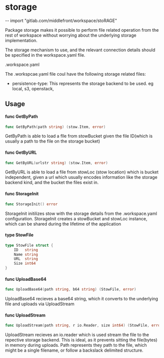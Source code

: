# storage
--
    import "gitlab.com/middlefront/workspace/stoRAGE"

Package storage makes it possible to perform file related operation from the
rest of workspace without worrying about the underlying storage implementation.

The storage mechanism to use, and the relevant connection details should be
specified in the workspace.yaml file.

.workspace.yaml

The .workspcae.yaml file coul have the following storage related files:

- persistence-type: This represents the storage backend to be used. eg local,
s3, openstack,

## Usage

#### func  GetByPath

```go
func GetByPath(path string) (stow.Item, error)
```
GetByPath is able to load a flle from stowBucket given the file ID(which is
usually a path to the file on the storage bucket)

#### func  GetByURL

```go
func GetByURL(urlstr string) (stow.Item, error)
```
GetByURL is able to load a file from stowLoc (stow location) which is bucket
independent, given a url which usually encodes information like the storage
backend kind, and the bucket the files exist in.

#### func  StorageInit

```go
func StorageInit() error
```
StorageInit initilizes stow with the storage details from the .workspace.yaml
configuration. StorageInit creates a stowBucket and stowLoc instance, which can
be shared during the lifetime of the application

#### type StowFile

```go
type StowFile struct {
	ID   string
	Name string
	URL  string
	Size int64
}
```


#### func  UploadBase64

```go
func UploadBase64(path string, b64 string) (StowFile, error)
```
UploadBase64 recieves a base64 string, which it converts to the underlying file
and uploads via UploadStream

#### func  UploadStream

```go
func UploadStream(path string, r io.Reader, size int64) (StowFile, error)
```
UploadStream recieves an io.reader which is used stream the file to the
repective storage backend. This is ideal, as it prevents sitting the file(bytes)
in memory during uploads. Path represents they path to the file, which might be
a single filename, or follow a backslack delimited structure.
